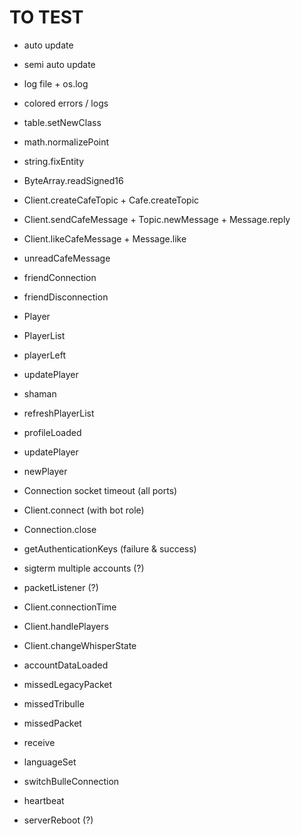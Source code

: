 # TO TEST
- auto update
- semi auto update
- log file + os.log
- colored errors / logs
- table.setNewClass
- math.normalizePoint
- string.fixEntity
- ByteArray.readSigned16

- Client.createCafeTopic + Cafe.createTopic
- Client.sendCafeMessage + Topic.newMessage + Message.reply
- Client.likeCafeMessage + Message.like
- unreadCafeMessage

- friendConnection
- friendDisconnection

- Player
- PlayerList
- playerLeft
- updatePlayer
- shaman
- refreshPlayerList
- profileLoaded
- updatePlayer
- newPlayer

- Connection socket timeout (all ports)
- Client.connect (with bot role)
- Connection.close

- getAuthenticationKeys (failure & success)
- sigterm multiple accounts (?)
- packetListener (?)

- Client.connectionTime
- Client.handlePlayers

- Client.changeWhisperState

- accountDataLoaded

- missedLegacyPacket
- missedTribulle
- missedPacket
- receive

- languageSet

- switchBulleConnection
- heartbeat
- serverReboot (?)
